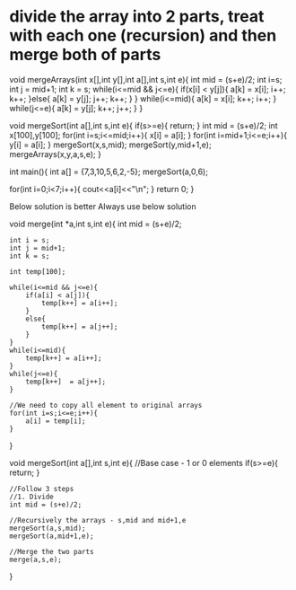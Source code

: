 # divide the array into 2 parts, treat with each one (recursion) and then merge both of parts

void mergeArrays(int x[],int y[],int a[],int s,int e){
       int mid = (s+e)/2;
       int i=s;
       int j = mid+1;
       int k = s;
       while(i<=mid && j<=e){
           if(x[i] < y[j]){
            a[k] = x[i];
            i++;
            k++;
           }else{
             a[k] = y[j];
             j++;
             k++;
           }
       }
       while(i<=mid){
        a[k] = x[i];
        k++;
        i++;
       }
       while(j<=e){
        a[k] = y[j];
        k++;
        j++;
       }
}

void mergeSort(int a[],int s,int e){
    if(s>=e){
        return;
    }
    int mid = (s+e)/2;
    int x[100],y[100];
    for(int i=s;i<=mid;i++){ 
        x[i] = a[i];
    }
    for(int i=mid+1;i<=e;i++){
        y[i] = a[i];
    }
    mergeSort(x,s,mid);
    mergeSort(y,mid+1,e);
    mergeArrays(x,y,a,s,e);
}

int main(){
  int a[] = {7,3,10,5,6,2,-5};
  mergeSort(a,0,6);

  for(int i=0;i<7;i++){
    cout<<a[i]<<"\n";
  }
  return 0;
}


Below solution is better
Always use below solution


void merge(int *a,int s,int e){
    int mid = (s+e)/2;
    
    int i = s;
    int j = mid+1;
    int k = s;
    
    int temp[100];
    
    while(i<=mid && j<=e){
        if(a[i] < a[j]){
            temp[k++] = a[i++];
        }
        else{
            temp[k++] = a[j++];
        }
    }
    while(i<=mid){
        temp[k++] = a[i++];
    }
    while(j<=e){
        temp[k++]  = a[j++];
    }
    
    //We need to copy all element to original arrays
    for(int i=s;i<=e;i++){
        a[i] = temp[i];
    }
    
    
}

void mergeSort(int a[],int s,int e){
    //Base case - 1 or 0 elements
    if(s>=e){
        return;
    }
    
    //Follow 3 steps
    //1. Divide
    int mid = (s+e)/2;
    
    //Recursively the arrays - s,mid and mid+1,e
    mergeSort(a,s,mid);
    mergeSort(a,mid+1,e);
    
    //Merge the two parts
    merge(a,s,e);

}